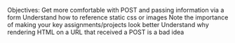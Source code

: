 Objectives:
Get more comfortable with POST and passing information via a form
Understand how to reference static css or images
Note the importance of making your key assignments/projects look better
Understand why rendering HTML on a URL that received a POST is a bad idea
